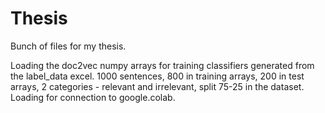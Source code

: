 # Thesis
Bunch of files for my thesis.

Loading the doc2vec numpy arrays for training classifiers generated from the label_data excel. 1000 sentences, 800 in training arrays, 200 in test arrays, 2 categories - relevant and irrelevant, split 75-25 in the dataset. Loading for connection to google.colab.
